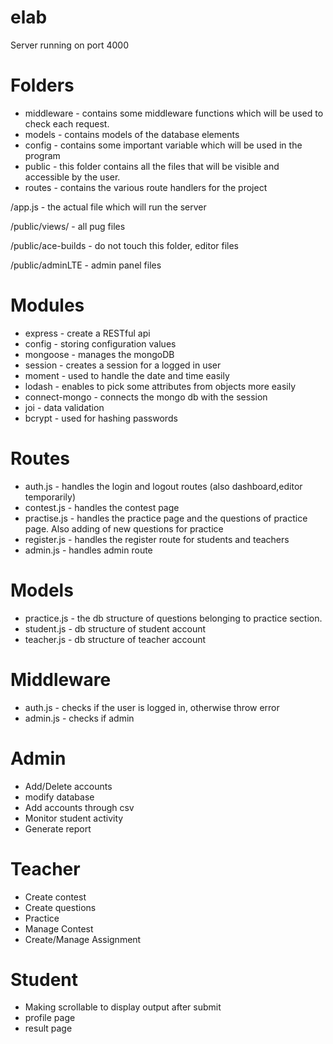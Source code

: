 # elab
Server running on port 4000

# Folders
- middleware - contains some middleware functions which will be used to check each request.
- models - contains models of the database elements
- config - contains some important variable which will be used in the program
- public - this folder contains all the files that will be visible and accessible by the user.
- routes - contains the various route handlers for the project

 /app.js - the actual file which will run the server
 
 /public/views/ - all pug files 
 
 /public/ace-builds - do not touch this folder, editor files

 /public/adminLTE - admin panel files

# Modules
- express - create a RESTful api
- config - storing configuration values
- mongoose - manages the mongoDB
- session - creates a session for a logged in user
- moment - used to handle the date and time easily
- lodash - enables to pick some attributes from objects more easily
- connect-mongo - connects the mongo db with the session
- joi - data validation
- bcrypt - used for hashing passwords

# Routes
- auth.js - handles the login and logout routes (also dashboard,editor temporarily)
- contest.js - handles the contest page
- practise.js - handles the practice page and the questions of practice page. Also adding of new questions for practice
- register.js - handles the register route for students and teachers
- admin.js - handles admin route

# Models
- practice.js - the db structure of questions belonging to practice section.
- student.js - db structure of student account
- teacher.js - db structure of teacher account

# Middleware
- auth.js - checks if the user is logged in, otherwise throw error
- admin.js - checks if admin


# Admin
- Add/Delete accounts
- modify database
- Add accounts through csv
- Monitor student activity
- Generate report

# Teacher
- Create contest
- Create questions
- Practice
- Manage Contest 
- Create/Manage Assignment

# Student
- Making scrollable to display output after submit
- profile page
- result page

